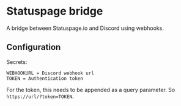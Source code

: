 # Statuspage bridge
A bridge between Statuspage.io and Discord using webhooks.

## Configuration
Secrets:
```
WEBHOOKURL = Discord webhook url
TOKEN = Authentication token
```
For the token, this needs to be appended as a query parameter. So `https://url/?token=TOKEN`.

